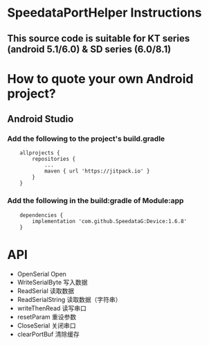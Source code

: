 # SpeedataPortHelper Instructions

## This source code is suitable for KT series (android 5.1/6.0) & SD series (6.0/8.1)

# How to quote your own Android project?

## Android Studio

### Add the following to the project's build.gradle
```
	allprojects {
        repositories {
            ...
            maven { url 'https://jitpack.io' }
        }
    }
```

### Add the following in the build:gradle of Module:app
```
    dependencies {
        implementation 'com.github.SpeedataG:Device:1.6.8'
    }
```

# API
* OpenSerial Open
* WriteSerialByte 写入数据
* ReadSerial 读取数据
* ReadSerialString 读取数据（字符串）
* writeThenRead 读写串口
* resetParam 重设参数
* CloseSerial 关闭串口
* clearPortBuf 清除缓存
